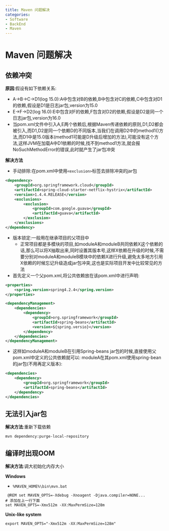 ```yaml
---
title: Maven 问题解决
categories:
- Software
- BackEnd
- Maven
---
```

# Maven 问题解决

## 依赖冲突

**原因**:假设有如下依赖关系:

- A->B->C->D1(log 15.0):A中包含对B的依赖,B中包含对C的依赖,C中包含对D1的依赖,假设是D1是日志jar包,version为15.0
- E->F->D2(log 16.0):E中包含对F的依赖,F包含对D2的依赖,假设是D2是同一个日志jar包,version为16.0
- 当pom.xml文件中引入A,E两个依赖后,根据Maven传递依赖的原则,D1,D2都会被引入,而D1,D2是同一个依赖D的不同版本,当我们在调用D2中的method1()方法,而D1中是15.0版本(method1可能是D升级后增加的方法),可能没有这个方法,这样JVM在加载A中D1依赖的时候,找不到method1方法,就会报NoSuchMethodError的错误,此时就产生了jar包冲突

**解决方法**

- 手动排除:在pom.xml中使用`<exclusion>`标签去排除冲突的jar包

```xml
<dependency>
    <groupId>org.springframework.cloud</groupId>
    <artifactId>spring-cloud-starter-netflix-hystrix</artifactId>
    <version>1.4.4.RELEASE</version>
    <exclusions>
        <exclusion>
            <groupId>com.google.guava</groupId>
            <artifactId>guava</artifactId>
        </exclusion>
    </exclusions>
</dependency>
```

- 版本锁定:一般用在继承项目的父项目中
    - 正常项目都是多模块的项目,如moduleA和moduleB共同依赖X这个依赖的话,那么可以将X抽取出来,同时设置其版本号,这样X依赖在升级的时候,不需要分别对moduleA和moduleB模块中的依赖X进行升级,避免太多地方引用X依赖的时候忘记升级造成jar包冲突,这也是实际项目开发中比较常见的方法
- 首先定义一个父pom.xml,将公共依赖放在该pom.xml中进行声明:

```xml
<properties>
    <spring.version>spring4.2.4</spring.version>
</properties>

<dependencyManagement>
    <dependencies>
        <dependency>
            <groupId>org.springframework</groupId>
            <artifactId>spring-beans</artifactId>
            <version>${spring.versio}</version>
        </dependency>
    </dependencies>
</dependencyManagement>
```

- 这样如moduleA和moduleB在引用Spring-beans jar包的时候,直接使用父pom.xml中定义的公共依赖就可以:
    moduleA在其pom.xml使用spring-bean的jar包(不用再定义版本):

```xml
<dependencies>
    <dependency>
        <groupId>org.springframework</groupId>
        <artifactId>spring-beans</artifactId>
    </dependency>
</dependencies>
```

## 无法引入jar包

**解决方法**:重新下载依赖

```shell
mvn dependency:purge-local-repository
```

## 编译时出现OOM

**解决方法**:调大初始化内存大小

**Windows**

- `%MAVEN_HOME%\bin\mvn.bat`

```properties
 @REM set MAVEN_OPTS=-Xdebug -Xnoagent -Djava.compiler=NONE...
# 添加在上一行下面
set MAVEN_OPTS=-Xmx512m -XX:MaxPermSize=128m
```

**Unix-like system**

```shell
export MAVEN_OPTS="-Xmx512m -XX:MaxPermSize=128m"
```
